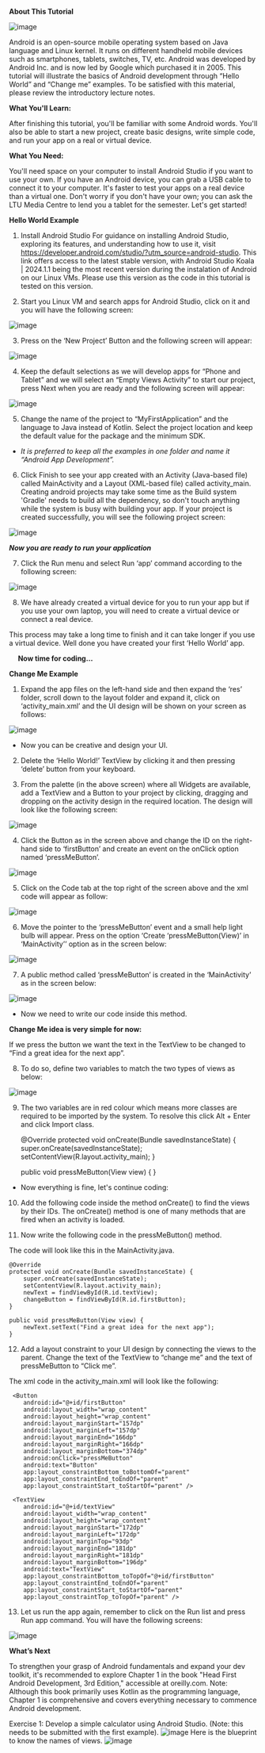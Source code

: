 **About This Tutorial**


![image](uploads/7e766148270fd32ad121f48164e0b921/image.png)

Android is an open-source mobile operating system based on Java language and Linux kernel. It runs on different handheld mobile devices such as smartphones, tablets, switches, TV, etc. Android was developed by Android Inc. and is now led by Google which purchased it in 2005. This tutorial will illustrate the basics of Android development through “Hello World” and “Change me” examples. To be satisfied with this material, please review the introductory lecture notes. 

**What You'll Learn:**

After finishing this tutorial, you'll be familiar with some Android words. You'll also be able to start a new project, create basic designs, write simple code, and run your app on a real or virtual device.

**What You Need:**

You'll need space on your computer to install Android Studio if you want to use your own. If you have an Android device, you can grab a USB cable to connect it to your computer. It's faster to test your apps on a real device than a virtual one. Don't worry if you don't have your own; you can ask the LTU Media Centre to lend you a tablet for the semester. Let's get started!

**Hello World Example**

1. Install Android Studio 
For guidance on installing Android Studio, exploring its features, and understanding how to use it, visit https://developer.android.com/studio/?utm_source=android-studio. This link offers access to the latest stable version, with Android Studio Koala | 2024.1.1 being the most recent version during the instalation of Android on our Linux VMs. Please use this version as the code in this tutorial is tested on this version. 

2. Start you Linux VM and search apps for Android Studio, click on it and you will have the following screen: 

![image](https://github.com/user-attachments/assets/2fd3910d-3727-4aa1-af95-39f7e4aaac8b)


3. Press on the ‘New Project’ Button and the following screen will appear:

![image](https://github.com/user-attachments/assets/23e4d8d3-4de4-4884-af25-8ff85c96ce3d)

4. Keep the default selections as we will develop apps for “Phone and Tablet” and we will select an “Empty Views Activity” to start our project, press Next when you are ready and the following screen will appear:

![image](https://github.com/user-attachments/assets/633a331a-7c30-46c5-967c-141218a2bfd9)

5. Change the name of the project to “MyFirstApplication” and the language to Java instead of Kotlin. Select the project location and keep the default value for the package and the minimum SDK.

- _It is preferred to keep all the examples in one folder and name it “Android App Development”._ 

6. Click Finish to see your app created with an Activity (Java-based file) called MainActivity and a Layout (XML-based file) called activity_main. Creating android projects may take some time as the Build system 'Gradle' needs to build all the dependency, so don't touch anything while the system is busy with building your app. If your project is created successfully, you will see the following project screen:

![image](https://github.com/user-attachments/assets/a2a4bc16-22c4-4f69-a4ca-35bd6554745e)

_**Now you are ready to run your application**_

7. Click the Run menu and select Run ‘app’ command according to the following screen:

![image](https://github.com/user-attachments/assets/872c190a-6120-4315-ac96-0007b921048e)
 
8. We have already created a virtual device for you to run your app but if you use your own laptop, you will need to create a virtual device or connect a real device.
  
This process may take a long time to finish and it can take longer if you use a virtual device. 
Well done you have created your first ‘Hello World’ app.

 
**Now time for coding…**
 

**Change Me Example**

1. Expand the app files on the left-hand side and then expand the ‘res’ folder, scroll down to the layout folder and expand it, click on ‘activity_main.xml’ and  the UI design will be shown on your screen as follows:

![image](uploads/3db1ea9be98d32c056b5a2b7a8d2d237/image.png) 

- Now you can be creative and design your UI.
 
2. Delete the ‘Hello World!’ TextView by clicking it and then pressing ‘delete’ button from your keyboard. 

3. From the palette (in the above screen) where all Widgets are available, add a TextView and a Button to your project by clicking, dragging and dropping on the activity design in the required location. The design will look like the following screen:

![image](uploads/6a5460f15298a043473edea6ee3bcb96/image.png) 

4. Click the Button as in the screen above and change the ID on the right-hand side to ‘firstButton’ and create an event on the onClick option named ‘pressMeButton’. 

![image](uploads/44707980dd1a4006db555a76e060accb/image.png)
 
5. Click on the Code tab at the top right of the screen above and the xml code will appear as follow: 

![image](uploads/b133c6cb485ab1ce7c7e4d6a8663c154/image.png)
 
6. Move the pointer to the ‘pressMeButton’ event and a small help light bulb will appear. Press on the option ‘Create ‘pressMeButton(View)’ in ‘MainActivity’’ option as in the screen below:

![image](uploads/83c2d8abd6a1398246463aa6bd3f569d/image.png)
  
7. A public method called ‘pressMeButton’ is created in the ‘MainActivity’ as in the screen below:

![image](uploads/95e2b3a9887012ed251421345de7e5ea/image.png)
 
- Now we need to write our code inside this method.


**Change Me idea is very simple for now:**

If we press the button we want the text in the TextView to be changed to “Find a great idea for the next app”. 

8. To do so, define two variables to match the two types of views as below:

![image](uploads/a351c23e84d2616155b72c299afb91a1/image.png)

9. The two variables are in red colour which means more classes are required to be imported by the system. To resolve this click Alt + Enter and click Import class.

    @Override
    protected void onCreate(Bundle savedInstanceState) {
        super.onCreate(savedInstanceState);
        setContentView(R.layout.activity_main);
    }

    public void pressMeButton(View view) {
    }
 
- Now everything is fine, let's continue coding:
 
10. Add the following code inside the method onCreate() to find the views by their IDs. The onCreate() method is one of many methods that are fired when an activity is loaded.  
 
11. Now write the following code in the pressMeButton() method.
 
The code will look like this in the MainActivity.java.
 
 
    @Override
    protected void onCreate(Bundle savedInstanceState) {
        super.onCreate(savedInstanceState);
        setContentView(R.layout.activity_main);
        newText = findViewById(R.id.textView);
        changeButton = findViewById(R.id.firstButton);
    }

    public void pressMeButton(View view) {
        newText.setText("Find a great idea for the next app");
    }

12. Add a layout constraint to your UI design by connecting the views to the parent. Change the text of the TextView to “change me” and the text of pressMeButton to “Click me”.
 
The xml code in the activity_main.xml will look like the following: 

     <Button
        android:id="@+id/firstButton"
        android:layout_width="wrap_content"
        android:layout_height="wrap_content"
        android:layout_marginStart="157dp"
        android:layout_marginLeft="157dp"
        android:layout_marginEnd="166dp"
        android:layout_marginRight="166dp"
        android:layout_marginBottom="374dp"
        android:onClick="pressMeButton"
        android:text="Button"
        app:layout_constraintBottom_toBottomOf="parent"
        app:layout_constraintEnd_toEndOf="parent"
        app:layout_constraintStart_toStartOf="parent" />

     <TextView
        android:id="@+id/textView"
        android:layout_width="wrap_content"
        android:layout_height="wrap_content"
        android:layout_marginStart="172dp"
        android:layout_marginLeft="172dp"
        android:layout_marginTop="93dp"
        android:layout_marginEnd="181dp"
        android:layout_marginRight="181dp"
        android:layout_marginBottom="196dp"
        android:text="TextView"
        app:layout_constraintBottom_toTopOf="@+id/firstButton"
        app:layout_constraintEnd_toEndOf="parent"
        app:layout_constraintStart_toStartOf="parent"
        app:layout_constraintTop_toTopOf="parent" />
 
13. Let us run the app again, remember to click on the Run list and press Run app command. You will have the following screens:
 
![image](uploads/5a96782ae204d167d44bb6543fb436ee/image.png)

**What’s Next**

To strengthen your grasp of Android fundamentals and expand your dev toolkit, it's recommended to explore Chapter 1 in the book "Head First Android Development, 3rd Edition," accessible at oreilly.com. Note: Although this book primarily uses Kotlin as the programming language, Chapter 1 is comprehensive and covers everything necessary to commence Android development.

Exercise 1: Develop a simple calculator using Android Studio. 
(Note: this needs to be submitted with the first example).
![image](https://github.com/DrAShabut/AndroidDev/assets/146723487/5542a98b-b56d-4fb5-a035-d55d32dc55f2)
Here is the blueprint to know the names of views.
![image](https://github.com/DrAShabut/AndroidDev/assets/146723487/58c0cdd3-28de-483c-b288-74a8c0585288)

